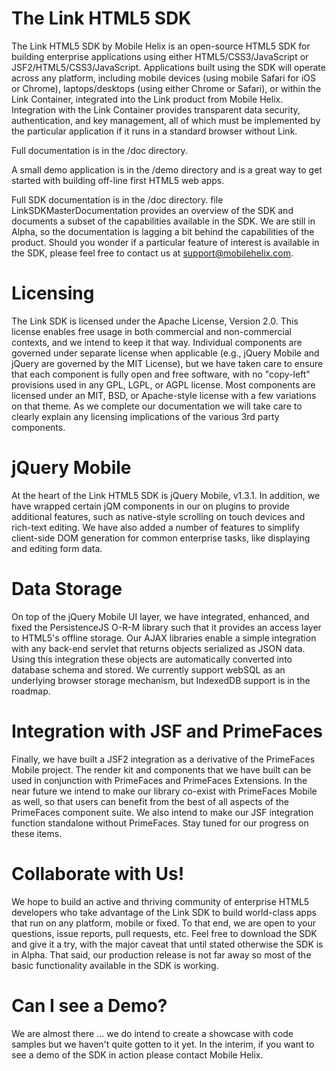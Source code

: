 The Link HTML5 SDK
==================

The Link HTML5 SDK by Mobile Helix is an open-source HTML5 SDK for
building enterprise applications using either HTML5/CSS3/JavaScript or
JSF2/HTML5/CSS3/JavaScript. Applications built using the SDK will
operate across any platform, including mobile devices (using mobile
Safari for iOS or Chrome), laptops/desktops (using either Chrome or
Safari), or within the Link Container, integrated into the Link
product from Mobile Helix. Integration with the Link Container
provides transparent data security, authentication, and key
management, all of which must be implemented by the particular
application if it runs in a standard browser without Link.

Full documentation is in the /doc directory.

A small demo application is in the /demo directory and is a great way to 
get started with building off-line first HTML5 web apps.

Full SDK documentation is in the /doc directory.
file LinkSDKMasterDocumentation provides an overview of the SDK and
documents a subset of the capabilities available in the SDK. We are
still in Alpha, so the documentation is lagging a bit behind the
capabilities of the product. Should you wonder if a particular feature
of interest is available in the SDK, please feel free to contact us at
support@mobilehelix.com.

Licensing
=========

The Link SDK is licensed under the Apache License, Version 2.0. This
license enables free usage in both commercial and non-commercial
contexts, and we intend to keep it that way. Individual components are
governed under separate license when applicable (e.g., jQuery Mobile
and jQuery are governed by the MIT License), but we have taken care to
ensure that each component is fully open and free software, with no
"copy-left" provisions used in any GPL, LGPL, or AGPL license. Most
components are licensed under an MIT, BSD, or Apache-style license
with a few variations on that theme. As we complete our documentation
we will take care to clearly explain any licensing implications of the
various 3rd party components.

jQuery Mobile
=============

At the heart of the Link HTML5 SDK is jQuery Mobile, v1.3.1. In
addition, we have wrapped certain jQM components in our on plugins to
provide additional features, such as native-style scrolling on touch
devices and rich-text editing. We have also added a number of features
to simplify client-side DOM generation for common enterprise tasks,
like displaying and editing form data. 

Data Storage
============

On top of the jQuery Mobile UI layer, we have integrated, enhanced,
and fixed the PersistenceJS O-R-M library such that it provides an
access layer to HTML5's offline storage. Our AJAX libraries enable a
simple integration with any back-end servlet that returns objects
serialized as JSON data. Using this integration these objects are
automatically converted into database schema and stored. We currently
support webSQL as an underlying browser storage mechanism, but
IndexedDB support is in the roadmap.

Integration with JSF and PrimeFaces
===================================

Finally, we have built a JSF2 integration as a derivative of the
PrimeFaces Mobile project. The render kit and components that we have
built can be used in conjunction with PrimeFaces and PrimeFaces
Extensions. In the near future we intend to make our library co-exist
with PrimeFaces Mobile as well, so that users can benefit from the
best of all aspects of the PrimeFaces component suite. We also intend
to make our JSF integration function standalone without
PrimeFaces. Stay tuned for our progress on these items.

Collaborate with Us!
====================

We hope to build an active and thriving community of enterprise HTML5
developers who take advantage of the Link SDK to build world-class
apps that run on any platform, mobile or fixed. To that end, we are
open to your questions, issue reports, pull requests, etc. Feel free
to download the SDK and give it a try, with the major caveat that
until stated otherwise the SDK is in Alpha. That said, our production
release is not far away so most of the basic functionality available
in the SDK is working.

Can I see a Demo?
=================

We are almost there ... we do intend to create a showcase with code
samples but we haven't quite gotten to it yet. In the interim, if you
want to see a demo of the SDK in action please contact Mobile Helix.
